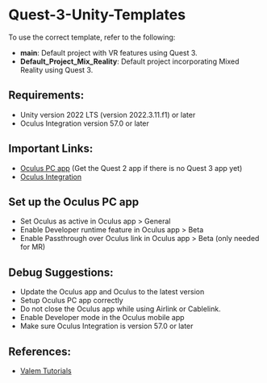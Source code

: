 # Quest-3-Unity-Templates

To use the correct template, refer to the following:

- **main**: Default project with VR features using Quest 3.
- **Default_Project_Mix_Reality**: Default project incorporating Mixed Reality using Quest 3.

## Requirements:
- Unity version 2022 LTS (version 2022.3.11.f1) or later
- Oculus Integration version 57.0 or later

## Important Links:
- [Oculus PC app](https://www.meta.com/ca/quest/setup/?utm_source=www.google.com&utm_medium=oculusredirect) (Get the Quest 2 app if there is no Quest 3 app yet)
- [Oculus Integration](https://assetstore.unity.com/packages/tools/integration/oculus-integration-82022)

## Set up the Oculus PC app
- Set Oculus as active in Oculus app > General
- Enable Developer runtime feature in Oculus app > Beta
- Enable Passthrough over Oculus link in Oculus app > Beta   (only needed for MR)
  
## Debug Suggestions:
- Update the Oculus app and Oculus to the latest version
- Setup Oculus PC app correctly
- Do not close the Oculus app while using Airlink or Cablelink.
- Enable Developer mode in the Oculus mobile app
- Make sure Oculus Integration is version 57.0 or later

## References:
- [Valem Tutorials](https://www.youtube.com/watch?v=D8_vdJG0UZ8)
